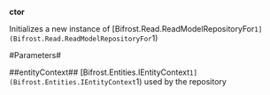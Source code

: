 **ctor**

Initializes a new instance of [Bifrost.Read.ReadModelRepositoryFor`1](Bifrost.Read.ReadModelRepositoryFor`1)

#Parameters#


##entityContext##
[Bifrost.Entities.IEntityContext`1](Bifrost.Entities.IEntityContext`1) used by the repository
